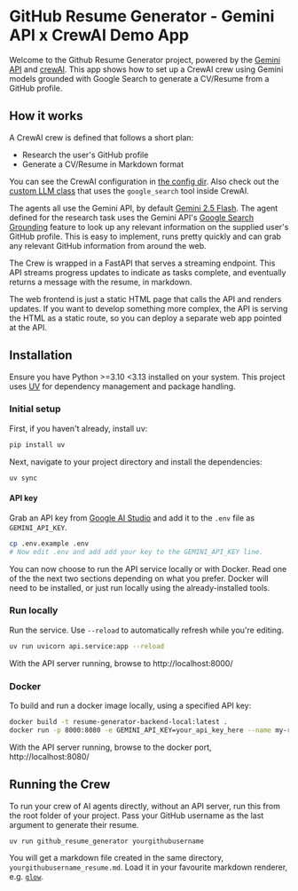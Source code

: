 # GitHub Resume Generator - Gemini API x CrewAI Demo App

Welcome to the Github Resume Generator project, powered by the [Gemini API](https://ai.google.dev/gemini-api/) and [crewAI](https://crewai.com). This app shows how to set up a CrewAI crew using Gemini models grounded with Google Search to generate a CV/Resume from a GitHub profile.

## How it works

A CrewAI crew is defined that follows a short plan:

* Research the user's GitHub profile
* Generate a CV/Resume in Markdown format

You can see the CrewAI configuration in [the config
dir](src/github_resume_generator/config/). Also check out the [custom LLM
class](src/github_resume_generator/crew.py) that uses the `google_search` tool inside
CrewAI.

The agents all use the Gemini API, by default [Gemini 2.5
Flash](https://ai.google.dev/gemini-api/docs/models#gemini-2.5-flash-preview).
The agent defined for the research task uses the Gemini API's [Google Search
Grounding](https://ai.google.dev/gemini-api/docs/grounding) feature to look up
any relevant information on the supplied user's GitHub profile. This is easy to
implement, runs pretty quickly and can grab any relevant GitHub information from
around the web.

The Crew is wrapped in a FastAPI that serves a streaming endpoint. This API
streams progress updates to indicate as tasks complete, and eventually returns a
message with the resume, in markdown.

The web frontend is just a static HTML page that calls the API and renders
updates. If you want to develop something more complex, the API is serving the
HTML as a static route, so you can deploy a separate web app pointed at the API.

## Installation

Ensure you have Python >=3.10 <3.13 installed on your system. This project uses [UV](https://docs.astral.sh/uv/) for dependency management and package handling.

### Initial setup

First, if you haven't already, install uv:

```bash
pip install uv
```

Next, navigate to your project directory and install the dependencies:

```bash
uv sync
```

#### API key

Grab an API key from [Google AI Studio](https://aistudio.google.com/apikey) and
add it to the `.env` file as `GEMINI_API_KEY`.

```bash
cp .env.example .env
# Now edit .env and add add your key to the GEMINI_API_KEY line.
```

You can now choose to run the API service locally or with Docker. Read one of
the the next two sections depending on what you prefer. Docker will need to be
installed, or just run locally using the already-installed tools.

### Run locally

Run the service. Use `--reload` to automatically refresh while you're editing.

```bash
uv run uvicorn api.service:app --reload
```

With the API server running, browse to http://localhost:8000/

### Docker

To build and run a docker image locally, using a specified API key:

```bash
docker build -t resume-generator-backend-local:latest .
docker run -p 8000:8080 -e GEMINI_API_KEY=your_api_key_here --name my-resume-generator-app-local resume-generator-backend-local:latest
```

With the API server running, browse to the docker port, http://localhost:8080/

## Running the Crew

To run your crew of AI agents directly, without an API server, run this from the root folder of your project. Pass your GitHub username as the last argument to generate their resume.

```bash
uv run github_resume_generator yourgithubusername
```

You will get a markdown file created in the same directory, `yourgithubusername_resume.md`. Load it in your favourite markdown renderer, e.g. [`glow`](https://github.com/charmbracelet/glow).
